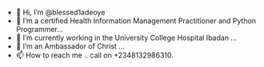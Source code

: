 - 👋 Hi, I’m @blessed1adeoye
- 👀 I’m a certified Health Information Management Practitioner and Python Programmer...
- 🌱 I’m currently working in the University College Hospital Ibadan ...
- 💞️ I’m an Ambassador of Christ  ...
- 📫 How to reach me .. call on +2348132986310.

<!---
blessed1adeoye/blessed1adeoye is a ✨ special ✨ repository because its `README.md` (this file) appears on your GitHub profile.
You can click the Preview link to take a look at your changes.
--->
